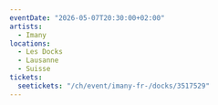```yaml
---
eventDate: "2026-05-07T20:30:00+02:00"
artists:
  - Imany
locations:
  - Les Docks
  - Lausanne
  - Suisse
tickets:
  seetickets: "/ch/event/imany-fr-/docks/3517529"
---
```

